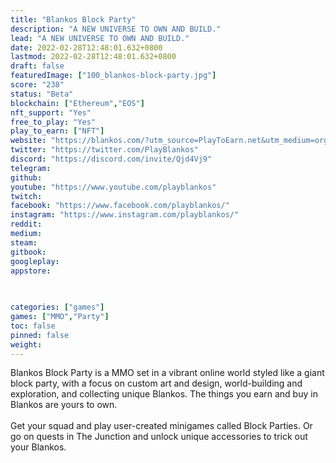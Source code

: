 ```yaml
---
title: "Blankos Block Party"
description: "A NEW UNIVERSE TO OWN AND BUILD."
lead: "A NEW UNIVERSE TO OWN AND BUILD."
date: 2022-02-28T12:48:01.632+0800
lastmod: 2022-02-28T12:48:01.632+0800
draft: false
featuredImage: ["100_blankos-block-party.jpg"]
score: "238"
status: "Beta"
blockchain: ["Ethereum","EOS"]
nft_support: "Yes"
free_to_play: "Yes"
play_to_earn: ["NFT"]
website: "https://blankos.com/?utm_source=PlayToEarn.net&utm_medium=organic&utm_campaign=gamepage"
twitter: "https://twitter.com/PlayBlankos"
discord: "https://discord.com/invite/Qjd4Vj9"
telegram: 
github: 
youtube: "https://www.youtube.com/playblankos"
twitch: 
facebook: "https://www.facebook.com/playblankos/"
instagram: "https://www.instagram.com/playblankos/"
reddit: 
medium: 
steam: 
gitbook: 
googleplay: 
appstore: 

  
    
categories: ["games"]
games: ["MMO","Party"]
toc: false
pinned: false
weight: 
---
```

Blankos Block Party is a MMO set in a vibrant online world styled like a giant block party, with a focus on custom art and design, world-building and exploration, and collecting unique Blankos. The things you earn and buy in Blankos are yours to own.<br> <br> Get your squad and play user-created minigames called Block Parties. Or go on quests in The Junction and unlock unique accessories to trick out your Blankos.
